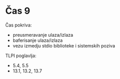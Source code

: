 # Čas 9

Čas pokriva:
- preusmeravanje ulaza/izlaza
- baferisanje ulaza/izlaza
- vezu izmedju stdio biblioteke i sistemskih poziva

TLPI poglavlja:
- 5.4, 5.5
- 13.1, 13.2, 13.7
